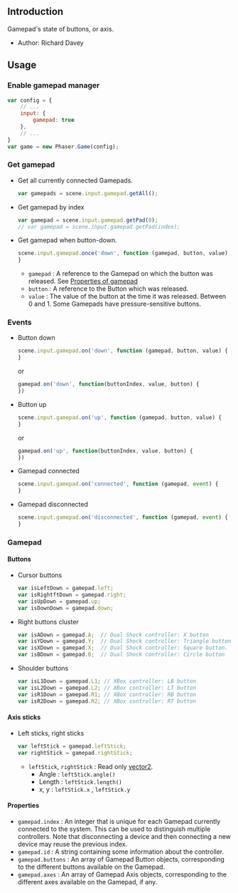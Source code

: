 ## Introduction

Gamepad's state of buttons, or axis.

- Author: Richard Davey

## Usage

### Enable gamepad manager

```javascript
var config = {
    // ...
    input: {
        gamepad: true
    },
    // ...
}
var game = new Phaser.Game(config);
```

### Get gamepad

- Get all currently connected Gamepads.
    ```javascript
    var gamepads = scene.input.gamepad.getAll();
    ```
- Get gamepad by index
    ```javascript
    var gamepad = scene.input.gamepad.getPad(0);
    // var gamepad = scene.input.gamepad.getPad(index);
    ```
- Get gamepad when button-down.
    ```javascript
    scene.input.gamepad.once('down', function (gamepad, button, value) {
    }
    ```
    - `gamepad` : A reference to the Gamepad on which the button was released. See [Properties of gamepad](gamepad.md#properties)
    - `button` : A reference to the Button which was released.
    - `value` : The value of the button at the time it was released. Between 0 and 1. Some Gamepads have pressure-sensitive buttons.

### Events

- Button down
    ```javascript
    scene.input.gamepad.on('down', function (gamepad, button, value) {
    }
    ```
    or
    ```javascript
    gamepad.on('down', function(buttonIndex, value, button) {
    })
    ```
- Button up
    ```javascript
    scene.input.gamepad.on('up', function (gamepad, button, value) {
    }
    ```
    or
    ```javascript
    gamepad.on('up', function(buttonIndex, value, button) {
    })
    ```
- Gamepad connected
    ```javascript
    scene.input.gamepad.on('connected', function (gamepad, event) {
    }
    ```
- Gamepad disconnected
    ```javascript
    scene.input.gamepad.on('disconnected', function (gamepad, event) {
    }
    ```

### Gamepad

#### Buttons

- Cursor buttons
    ```javascript
    var isLeftDown = gamepad.left;
    var isRightftDown = gamepad.right;
    var isUpDown = gamepad.up;
    var isDownDown = gamepad.down;
    ```
- Right buttons cluster
    ```javascript
    var isADown = gamepad.A;  // Dual Shock controller: X button
    var isYDown = gamepad.Y;  // Dual Shock controller: Triangle button
    var isXDown = gamepad.X;  // Dual Shock controller: Square button.
    var isBDown = gamepad.B;  // Dual Shock controller: Circle button
    ```
- Shoulder buttons
    ```javascript
    var isL1Down = gamepad.L1; // XBox controller: LB button
    var isL2Down = gamepad.L2; // XBox controller: LT button
    var isR1Down = gamepad.R1; // XBox controller: RB button
    var isR2Down = gamepad.R2; // XBox controller: RT button
    ```

#### Axis sticks

- Left sticks, right sticks
    ```javascript
    var leftStick = gamepad.leftStick;
    var rightStick = gamepad.rightStick;
    ```
    - `leftStick`, `rightStick` : Read only [vector2](vector2.md).
        - Angle : `leftStick.angle()`
        - Length : `leftStick.length()`
        - x, y : `leftStick.x` , `leftStick.y`

#### Properties

- `gamepad.index` : An integer that is unique for each Gamepad currently connected to the system.
    This can be used to distinguish multiple controllers. 
    Note that disconnecting a device and then connecting a new device may reuse the previous index.
- `gamepad.id` : A string containing some information about the controller.
- `gamepad.buttons` : An array of Gamepad Button objects, corresponding to the different buttons available on the Gamepad.
- `gamepad.axes` : An array of Gamepad Axis objects, corresponding to the different axes available on the Gamepad, if any.
